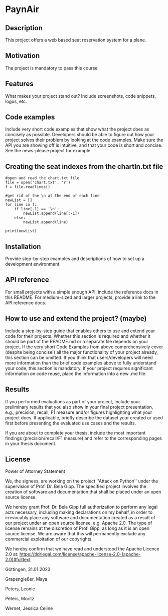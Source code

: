 # PaynAir
## Description
This project offers a web based seat reservation system for a plane.
## Motivation
The project is mandatory to pass this course
## Features
What makes your project stand out? Include screenshots, code snippets, logos, etc.
## Code examples
Include very short code examples that show what the project does as concisely as possible. Developers should be able to figure out how your project solves their problem by looking at the code examples. Make sure the API you are showing off is intuitive, and that your code is short and concise. See the news-please project for example.
## Creating the seat indexes from the chartIn.txt file
``` 
#open and read the chart.txt file
file = open('chart.txt', 'r')
f = file.readlines()

#get rid of the \n at the end of each line
newList = []
for line in f:
    if line[-1] == '\n':
        newList.append(line[:-1])
    else:
        newList.append(line)
    
print(newList)
```

## Installation
Provide step-by-step examples and descriptions of how to set up a development environment.

## API reference
For small projects with a simple enough API, include the reference docs in this README. For medium-sized and larger projects, provide a link to the API reference docs.

## How to use and extend the project? (maybe)
Include a step-by-step guide that enables others to use and extend your code for their projects. Whether this section is required and whether it should be part of the README.md or a separate file depends on your project. If the very short Code Examples from above comprehensively cover (despite being concise!) all the major functionality of your project already, this section can be omitted. If you think that users/developers will need more information than the brief code examples above to fully understand your code, this section is mandatory. If your project requires significant information on code reuse, place the information into a new .md file.

## Results
If you performed evaluations as part of your project, include your preliminary results that you also show in your final project presentation, e.g., precision, recall, F1 measure and/or figures highlighting what your project does. If applicable, briefly describe the dataset your created or used first before presenting the evaluated use cases and the results.

If you are about to complete your thesis, include the most important findings (precision/recall/F1 measure) and refer to the corresponding pages in your thesis document.

## License
Power of Attorney Statement

We, the signees, are working on the project ''Attack on Python'' under the supervision of Prof. Dr. Bela Gipp. The specified project involves the creation of software and documentation that shall be placed under an open source license.

We hereby grant Prof. Dr. Bela Gipp full authorization to perform any legal acts necessary, including making declarations on my behalf, in order to irrevocably place any software and documentation created as a result of our project under an open source license, e.g. Apache 2.0. The type of license remains at the discretion of Prof. Gipp, as long as it is an open source license. We are aware that this will permanently exclude any commercial exploitation of our copyrights.

We hereby confirm that we have read and understood the Apache Licence 2.0 at: https://tldrlegal.com/license/apache-license-2.0-(apache-2.0)#fulltext

Göttingen, 31.01.2023

Grapengießer, Maya

Peters, Leonie

Peters, Moritz

Wernet, Jessica Celine
